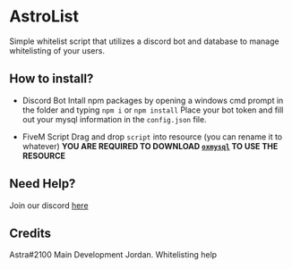 # AstroList

Simple whitelist script that utilizes a discord bot and database to manage whitelisting of your users.

## How to install?

- Discord Bot
Intall npm packages by opening a windows cmd prompt in the folder and typing `npm i` or `npm install`
Place your bot token and fill out your mysql information in the `config.json` file.

- FiveM Script
Drag and drop `script` into resource (you can rename it to whatever)
**YOU ARE REQUIRED TO DOWNLOAD [`oxmysql`](https://github.com/overextended/oxmysql) TO USE THE RESOURCE**

## Need Help?
Join our discord [here](https://discord.gg/DUVx2wHTV8)

## Credits
Astra#2100  Main Development
Jordan.  Whitelisting help
